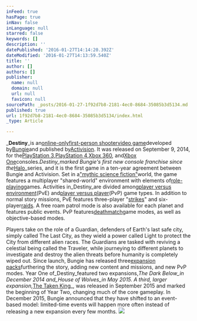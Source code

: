 ```yaml
---
inFeed: true
hasPage: true
inNav: false
inLanguage: null
starred: false
keywords: []
description: ''
datePublished: '2016-01-27T14:14:20.392Z'
dateModified: '2016-01-27T14:13:59.540Z'
title: ''
author: []
authors: []
publisher:
  name: null
  domain: null
  url: null
  favicon: null
sourcePath: _posts/2016-01-27-1f92d7b8-2181-4ec0-8684-35085b3d5134.md
published: true
url: 1f92d7b8-2181-4ec0-8684-35085b3d5134/index.html
_type: Article

---
```

_**Destiny**_is an[online-only][0][first-person shooter][1][video game][2]developed by[Bungie][3]and published by[Activision][4]. It was released on September 9, 2014, for the[PlayStation 3][5],[PlayStation 4][6],[Xbox 360][7], and[Xbox One][8]consoles._Destiny_marked Bungie's first new console franchise since the_[Halo][9]_series, and it is the first game in a ten-year agreement between Bungie and Activision. Set in a["mythic science fiction"][10]world, the game features a multiplayer "shared-world" environment with elements of[role-playing][11]games. Activities in_Destiny_are divided among[player versus environment][12](PvE) and[player versus player][13](PvP) game types. In addition to normal story missions, PvE features three-player "[strikes][14]" and six-player[raids][15]. A free roam patrol mode is also available for each planet and features public events. PvP features[deathmatch][16]game modes, as well as objective-based modes.

Players take on the role of a Guardian, defenders of Earth's last safe city, simply called The Last City, as they wield a power called Light to protect the City from different alien races. The Guardians are tasked with reviving a celestial being called the Traveler, while journeying to different planets to investigate and destroy the alien threats before humanity is completely wiped out. Since launch, Bungie has released three[expansion packs][17]furthering the story, adding new content and missions, and new PvP modes. Year One of_Destiny_featured two expansions,_The Dark Below_in December 2014 and_House of Wolves_in May 2015\. A third, larger expansion,_[The Taken King][18]_, was released in September 2015 and marked the beginning of Year Two, changing much of the core gameplay. In December 2015, Bungie announced that they have shifted to an event-based model: limited-time events will happen more often instead of releasing a new expansion every few months.
![](https://the-grid-user-content.s3-us-west-2.amazonaws.com/b92cadff-b85b-4be1-9fde-d11189e922a0.png)

[0]: https://en.wikipedia.org/wiki/Online_game "Online game"
[1]: https://en.wikipedia.org/wiki/First-person_shooter "First-person shooter"
[2]: https://en.wikipedia.org/wiki/Video_game "Video game"
[3]: https://en.wikipedia.org/wiki/Bungie "Bungie"
[4]: https://en.wikipedia.org/wiki/Activision "Activision"
[5]: https://en.wikipedia.org/wiki/PlayStation_3 "PlayStation 3"
[6]: https://en.wikipedia.org/wiki/PlayStation_4 "PlayStation 4"
[7]: https://en.wikipedia.org/wiki/Xbox_360 "Xbox 360"
[8]: https://en.wikipedia.org/wiki/Xbox_One "Xbox One"
[9]: https://en.wikipedia.org/wiki/Halo_(series) "Halo (series)"
[10]: https://en.wikipedia.org/wiki/Science_fantasy "Science fantasy"
[11]: https://en.wikipedia.org/wiki/Role-playing_video_game "Role-playing video game"
[12]: https://en.wikipedia.org/wiki/Player_versus_environment "Player versus environment"
[13]: https://en.wikipedia.org/wiki/Player_versus_player "Player versus player"
[14]: https://en.wikipedia.org/wiki/Dungeon_crawl "Dungeon crawl"
[15]: https://en.wikipedia.org/wiki/Raid_(gaming) "Raid (gaming)"
[16]: https://en.wikipedia.org/wiki/Deathmatch "Deathmatch"
[17]: https://en.wikipedia.org/wiki/Expansion_pack "Expansion pack"
[18]: https://en.wikipedia.org/wiki/Destiny:_The_Taken_King "Destiny: The Taken King"